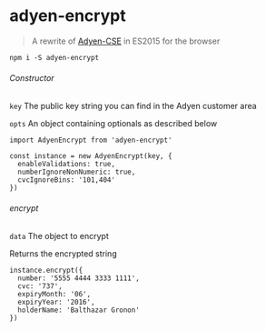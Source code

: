 # adyen-encrypt

> A rewrite of [Adyen-CSE](https://github.com/Adyen/CSE-JS) in ES2015 for the browser

    npm i -S adyen-encrypt

###### Constructor

`key` The public key string you can find in the Adyen customer area

`opts` An object containing optionals as described below

    import AdyenEncrypt from 'adyen-encrypt'

    const instance = new AdyenEncrypt(key, {
      enableValidations: true,
      numberIgnoreNonNumeric: true,
      cvcIgnoreBins: '101,404'
    })

###### encrypt

`data` The object to encrypt

Returns the encrypted string

    instance.encrypt({
      number: '5555 4444 3333 1111',
      cvc: '737',
      expiryMonth: '06',
      expiryYear: '2016',
      holderName: 'Balthazar Gronon'
    })
